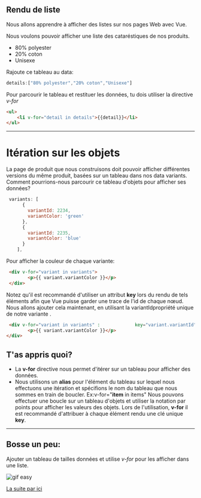 ## Rendu de liste

Nous allons apprendre à afficher des listes sur nos pages Web avec Vue.

Nous voulons pouvoir afficher une liste des cataréstiques de nos produits.
* 80% polyester
* 20% coton
* Unisexe

Rajoute ce tableau au data:

``` js                                  JS
details:["80% polyester","20% coton","Unisexe"]
```

Pour parcourir le tableau et restituer les données, tu dois utiliser la directive _v-for_

``` html                               HTML
<ul>
    <li v-for="detail in details">{{detail}}</li>
</ul>
```
___

# Itération sur les objets

La page de produit que nous construisons doit pouvoir afficher différentes versions du même produit, basées sur un tableau dans nos data variants. Comment pourrions-nous parcourir ce tableau d'objets pour afficher ses données?

``` js
 variants: [
      {
        variantId: 2234,
        variantColor: 'green'    
      },
      {
        variantId: 2235,
        variantColor: 'blue'
      }
    ],
```

Pour afficher la couleur de chaque variante:

``` html
 <div v-for="variant in variants">
        <p>{{ variant.variantColor }}</p>
 </div>
```
Notez qu'il est recommandé d'utiliser un attribut __key__ lors du rendu de tels éléments afin que Vue puisse garder une trace de l'id de chaque nœud. Nous allons ajouter cela maintenant, en utilisant la variantIdpropriété unique de notre variante .

``` html
 <div v-for="variant in variants" :             key="variant.variantId">
        <p>{{ variant.variantColor }}</p>
</div>
```
## T'as appris quoi?

* La __v-for__ directive nous permet d'itérer sur un tableau pour afficher des données.
* Nous utilisons un __alias__ pour l'élément du tableau sur lequel nous effectuons une itération et spécifions le nom du tableau que nous sommes en train de boucler. Ex:v-for="__item__ in items"
Nous pouvons effectuer une boucle sur un tableau d'objets et utiliser la notation par points pour afficher les valeurs des objets.
Lors de l'utilisation, __v-for__ il est recommandé d'attribuer à chaque élément rendu une clé unique __key__.
___
## Bosse un peu:

Ajouter un tableau de tailles données et utilise _v-for_ pour les afficher dans une liste.

![gif easy](https://media.giphy.com/media/zcCGBRQshGdt6/giphy.gif)

[La suite par ici](event.md)